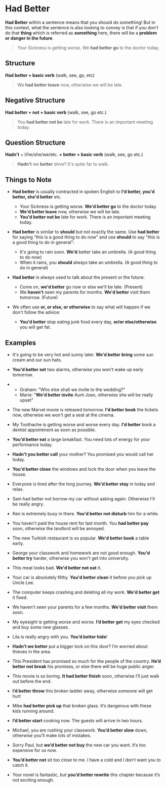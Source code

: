 # Had Better

**Had Better** within a sentence means that you should do something! But in this context, what the sentence is also looking to convey is that if you don't do that **thing** which is referred as **something** here, there will be a **problem or danger in the future**.

> Your Sickness is getting worse. We **had better go** to the doctor today.

## Structure

**Had better + basic verb** (walk, see, go, etc)

> We **had better leave** now, otherwise we will be late.

## Negative Structure

**Had better + not + basic verb** (walk, see, go etc.)

> You **had better not be** late for work. There is an important meeting today.

## Question Structure

**Hadn't** + I/he/she/we/etc. **+ better + basic verb** (walk, see, go etc.)

> **Hadn't** we **better** drive? It's quite far to walk.

## Things to Note

- **Had better** is usually contracted in spoken English to **I'd better, you'd better, she'd better** etc.

  - Your Sickness is getting worse. **We'd better go** to the doctor today.
  - **We'd better leave** now, otherwise we will be late.
  - **You'd better not be** late for work. There is an important meeting today.

- **Had better** is similar to **should** but not exactly the same. Use **had better** for saying "this is a good thing to do now" and use **should** to say "this is a good thing to do in general":

  - It's going to rain soon. **We'd** better take an umbrella. (A good thing to do now)
  - When it rains, you **should** always take an umbrella. (A good thing to do in general)

- **Had better** is always used to talk about the present or the future:

  - Come on, **we'd better** go now or else we'll be late. (Present)
  - We **haven't** seen my parents for months. **We'd better** visit them tomorrow. (Future)

- We often use **or, or else, or otherwise** to say what will happen if we don't follow the advice:

  - **You'd better** stop eating junk food every day, **or/or else/otherwise** you will get fat.

## Examples

- It's going to be very hot and sunny later. **We'd better bring** some sun cream and our sun hats.

- **You'd better set** two alarms, otherwise you won't wake up early tomorrow.

- 
  - Graham: "Who else shall we invite to the wedding?"
  - Marie: "**We'd better invite** Aunt Joan, otherwise she will be really upset"

- The new Marvel movie is released tomorrow. **I'd better book** the tickets now, otherwise we won't get a seat at the cinema.

- My Toothache is getting worse and worse every day. **I'd better** book a dentist appointment as soon as possible.

- **You'd better eat** a large breakfast. You need lots of energy for your performance today.

- **Hadn't you better call** your mother? You promised you would call her today.

- **You'd better close** the windows and lock the door when you leave the house.

- Everyone is tired after the long journey. **We'd better stay** in today and relax.

- Sam had better not borrow my car without asking again. Otherwise I'll be really angry.

- Ken is extremely busy in there. **You'd better not disturb** him for a while.

- You haven't paid the house rent for last month. You **had better pay** soon, otherwise the landlord will be annoyed.

- The new Turkish restaurant is so popular. **We'd better book** a table early.

- George your classwork and homework are not good enough. **You'd better try** harder, otherwise you won't get into university.

- This meat looks bad. **We'd better not eat** it.

- Your car is absolutely filthy. **You'd better clean** it before you pick up Uncle Lee.

- The computer keeps crashing and deleting all my work. **We'd better get** it fixed.

- We haven't seen your parents for a few months. **We'd better visit** them soon.

- My eyesight is getting worse and worse. **I’d better get** my eyes checked and buy some new glasses.

- Lila is really angry with you. **You’d better hide**!

- **Hadn’t we better** put a bigger lock on this door? I’m worried about thieves in the area.

- This President has promised so much for the people of the country. **He’d better not break** his promises, or else there will be huge public anger.

- This movie is so boring. **It had better finish** soon, otherwise I’ll just walk out before the end.

- **I’d better throw** this broken ladder away, otherwise someone will get hurt

- Mike **had better pick up** that broken glass. It’s dangerous with these kids running around.

- **I’d better start** cooking now. The guests will arrive in two hours.

- Michael, you are rushing your classwork. **You’d better slow** down, otherwise you’ll make lots of mistakes.

- Sorry Paul, but **we’d better not buy** the new car you want. It’s too expensive for us now.

- **You’d better not** sit too close to me. I have a cold and I don’t want you to catch it.

- Your novel is fantastic, but **you’d better rewrite** this chapter because it’s not exciting enough.
